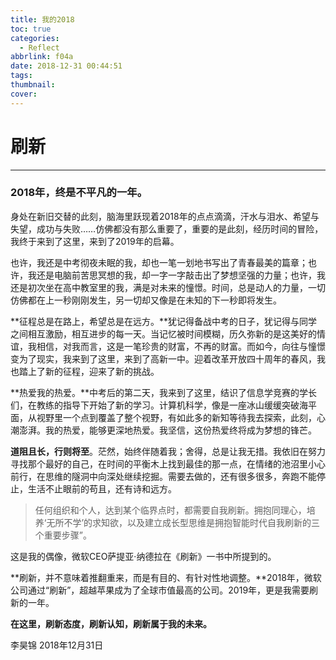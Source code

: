 ```yaml
---
title: 我的2018
toc: true
categories:
  - Reflect
abbrlink: f04a
date: 2018-12-31 00:44:51
tags:
thumbnail:
cover:
---
```


# 刷新

------

### 2018年，终是不平凡的一年。

身处在新旧交替的此刻，脑海里跃现着2018年的点点滴滴，汗水与泪水、希望与失望，成功与失败……仿佛都没有那么重要了，重要的是此刻，经历时间的冒险，我终于来到了这里，来到了2019年的启幕。

也许，我还是中考彻夜未眠的我，却也一笔一划地书写出了青春最美的篇章；也许，我还是电脑前苦思冥想的我，却一字一字敲击出了梦想坚强的力量；也许，我还是初次坐在高中教室里的我，满是对未来的憧憬。时间，总是动人的力量，一切仿佛都在上一秒刚刚发生，另一切却又像是在未知的下一秒即将发生。

**征程总是在路上，希望总是在远方。**犹记得备战中考的日子，犹记得与同学之间相互激励，相互进步的每一天。当记忆被时间模糊，历久弥新的是这美好的情谊，我相信，对我而言，这是一笔珍贵的财富，不再的财富。而如今，向往与憧憬变为了现实，我来到了这里，来到了高新一中。迎着改革开放四十周年的春风，我也踏上了新的征程，迎来了新的挑战。

**热爱我的热爱。**中考后的第二天，我来到了这里，结识了信息学竞赛的学长们，在教练的指导下开始了新的学习。计算机科学，像是一座冰山缓缓突破海平面，从视野里一个点到覆盖了整个视野，有如此多的新知等待我去探索，此刻，心潮澎湃。我的热爱，能够更深地热爱。我坚信，这份热爱终将成为梦想的锋芒。

**道阻且长，行则将至**。茫然，始终伴随着我；舍得，总是让我无措。我依旧在努力寻找那个最好的自己，在时间的平衡木上找到最佳的那一点，在情绪的池沼里小心前行，在思维的隧洞中向深处继续挖掘。需要去做的，还有很多很多，奔跑不能停止，生活不止眼前的苟且，还有诗和远方。

> 任何组织和个人，达到某个临界点时，都需要自我刷新。拥抱同理心，培养‘无所不学’的求知欲，以及建立成长型思维是拥抱智能时代自我刷新的三个重要步骤”。

这是我的偶像，微软CEO萨提亚·纳德拉在《刷新》一书中所提到的。

**刷新，并不意味着推翻重来，而是有目的、有针对性地调整。**2018年，微软公司通过“刷新”，超越苹果成为了全球市值最高的公司。2019年，更是我需要刷新的一年。

**在这里，刷新态度，刷新认知，刷新属于我的未来。**

李昊锦
2018年12月31日